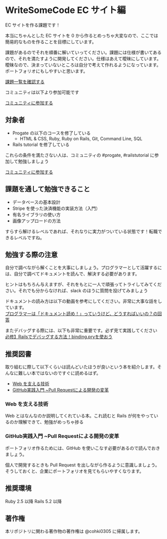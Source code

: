 # WriteSomeCode EC サイト編

EC サイトを作る課題です！

本当にちゃんとした EC サイトを 0 から作るとめっちゃ大変なので、ここでは簡易的なものを作ることを目標にしています。

課題があるのでそれを順番に解いていってください。課題には仕様が書いてあるので、それを満たすように開発してください。仕様はあえて曖昧にしています。曖昧なので、決まっていないところは自分で考えて作れるようになっています。ポートフォリオにもしやすいと思います。

[課題一覧を確認する](https://github.com/writesomecode/ec_site/issues)

コミュニティは以下より参加可能です

[コミュニティに参加する](https://join.slack.com/t/writesomecode/shared_invite/enQtNTY3MTQ4Nzg1OTU2LTYzYmFhZjAxMDc3OWU0MzVkZmYwOTE1YmFjMDZlOWVmZTg2YjU5ZmU1NjAyY2ZlZGIzNzkyZDlmNmRkMDY3M2Q)

## 対象者

- Progate の以下のコースを修了している
   - HTML & CSS, Ruby, Ruby on Rails, Git, Command Line, SQL
- Rails tutorial を修了している

これらの条件を満たさない人は、コミュニティの #progate, #railstutorial に参加して勉強しましょう

[コミュニティに参加する](https://join.slack.com/t/writesomecode/shared_invite/enQtNTY3MTQ4Nzg1OTU2LTYzYmFhZjAxMDc3OWU0MzVkZmYwOTE1YmFjMDZlOWVmZTg2YjU5ZmU1NjAyY2ZlZGIzNzkyZDlmNmRkMDY3M2Q)

## 課題を通して勉強できること

- データベースの基本設計
- Stripe を使った決済機能の実装方法（入門）
- 有名ライブラリの使い方
- 画像アップロードの方法

すらすら解けるレベルであれば、それなりに実力がついている状態です！転職できるレベルですね。

## 勉強する際の注意

自分で調べながら解くことを大事にしましょう。プログラマーとして活躍するには、自分で調べてドキュメントを読んで、解決する必要があります。

ヒントはもちろん与えますが、それをもとに一人で頑張ってトライしてみてください。それでも分からなければ、slack のほうに質問を投げてみましょう

ドキュメントの読み方は以下の動画を参考にしてください。非常に大事な話をしています。<br/>
[プログラマーは「ドキュメント読め！」っていうけど、どうすればいいの？の回答](https://www.youtube.com/watch?v=HzZj3TaYkyI)

またデバッグする際には、以下も非常に重要です。必ず見て実践してください<br/>
[必修】Railsでデバッグする方法！binding.pryを使おう](https://www.youtube.com/watch?v=ShPszYRkpjw)

## 推奨図書

取り組むに際して以下くらいは読んどいたほうが良いという本を紹介します。そんなに難しい本ではないのですぐに読めるはず。

- [Web を支える技術](https://www.amazon.co.jp/dp/4774142042)
- [GitHub実践入門 ~Pull Requestによる開発の変革](https://www.amazon.co.jp/dp/477416366X)

### Web を支える技術

Web とはなんなのか説明してくれている本。これ読むと Rails が何をやっているのか理解できて、勉強がめっちゃ捗る

### GitHub実践入門 ~Pull Requestによる開発の変革

ポートフォリオ作るためには、GitHub を使いこなす必要があるので読んでおきましょう。

個人で開発するときも Pull Request を出しながら作るように意識しましょう。そうしておくと、企業にポートフォリオを見てもらいやすくなります。   

## 推奨環境

Ruby 2.5 以降
Rails 5.2 以降

## 著作権

本リポジトリに関わる著作物の著作権は @cohki0305 に帰属します。
